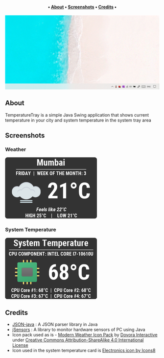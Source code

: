 <!-- <h1 align="center">
  <img src="https://raw.githubusercontent.com/PankajRPandey/TemperatureTray/master/src/resources/temperaturetray.png" alt="🌡TemperatureTray" width="800">
</h1> -->

<h4 align="center">  •
  <a href="#about">About</a> •
  <a href="#screenshots">Screenshots</a> •
  <a href="#credits">Credits</a> •
</h4>

<h4 align="center">

![TemperatureTray](images/gifs/tt_win10.gif)

</h4>

## About

TemperatureTray is a simple Java Swing application that shows current temperature in your city and system temperature in the system tray area


## Screenshots

### Weather
![Weather Panel](images/screenshots/tt_weather_panel.png)

### System Temperature
![System Panel](images/screenshots/tt_system_panel.png)


## Credits

- [JSON-java](https://github.com/stleary/JSON-java) : A JSON parser library in Java
- [jSensors](https://github.com/profesorfalken/jSensors) : A library to monitor hardware sensors of PC using Java 
- Icon pack used as is - [Modern Weather Icon Pack](https://www.dovora.com/resources/weather-icons/) by [Dovora Interactive](https://www.dovora.com/) under [Creative Commons Attribution-ShareAlike 4.0 International License](https://creativecommons.org/licenses/by-sa/4.0/)
- Icon used in the system temperature card is [Electronics icon by Icons8](https://icons8.com/icon/Gfc8pij0bpLN/electronics)


